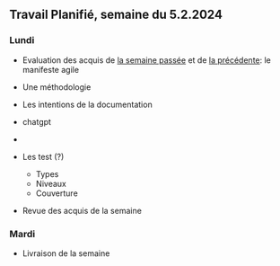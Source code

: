 ## Travail Planifié, semaine du 5.2.2024

### Lundi 

- Evaluation des acquis de [la semaine passée](2024-05.md) et de [la précédente](2024-04.md): le manifeste agile
- Une méthodologie 

- Les intentions de la documentation
- chatgpt
- 
- Les test (?)
  - Types
  - Niveaux
  - Couverture
- Revue des acquis de la semaine

### Mardi 

- Livraison de la semaine